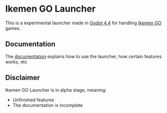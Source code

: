 # Ikemen GO Launcher
This is a experimental launcher made in [Godot 4.4](https://godotengine.org/) for handling [Ikemen GO](https://github.com/ikemen-engine/Ikemen-GO) games.

## Documentation 
The [documentation](docs/overview.md) explains how to use the launcher, how certain features works, etc

## Disclaimer
Ikemen GO Launcher is in alpha stage, meaning:
- Unfinished features
- The documentation is incomplete
